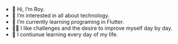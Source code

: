 - 👋 Hi, I’m Roy.
- 👀 I’m interested in all about technology.
- 🌱 I’m currently learning programing in Flutter.
- 🐱‍🏍 I like challenges and the desire to improve myself day by day.
- 🧐 I contiunue learning every day of my life.
<!---
Roycho1885/Roycho1885 is a ✨ special ✨ repository because its `README.md` (this file) appears on your GitHub profile.
You can click the Preview link to take a look at your changes.
--->
